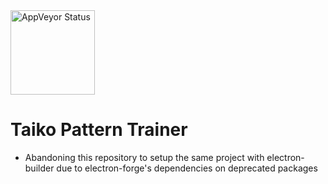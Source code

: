 <img src="https://ci.appveyor.com/api/projects/status/github/namng4444/taiko-pattern-trainer?branch=master&svg=true" alt="AppVeyor Status" title="AppVeyor Status" width="135">

# Taiko Pattern Trainer

* Abandoning this repository to setup the same project with electron-builder due to electron-forge's dependencies on deprecated packages
